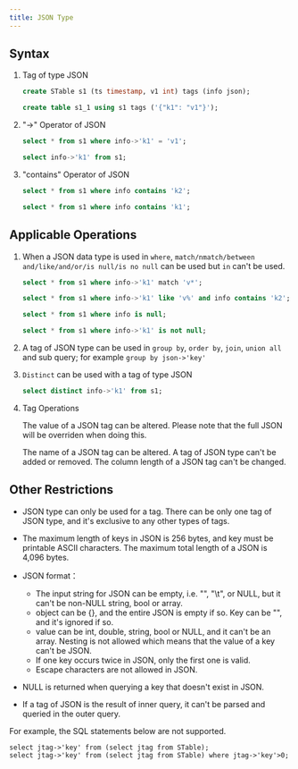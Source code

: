 ```yaml
---
title: JSON Type
---
```


## Syntax

1. Tag of type JSON

   ```sql
   create STable s1 (ts timestamp, v1 int) tags (info json);

   create table s1_1 using s1 tags ('{"k1": "v1"}');
   ```

2. "->" Operator of JSON

   ```sql
   select * from s1 where info->'k1' = 'v1';

   select info->'k1' from s1;
   ```

3. "contains" Operator of JSON

   ```sql
   select * from s1 where info contains 'k2';

   select * from s1 where info contains 'k1';
   ```

## Applicable Operations

1. When a JSON data type is used in `where`, `match/nmatch/between and/like/and/or/is null/is no null` can be used but `in` can't be used.

   ```sql
   select * from s1 where info->'k1' match 'v*';

   select * from s1 where info->'k1' like 'v%' and info contains 'k2';

   select * from s1 where info is null;

   select * from s1 where info->'k1' is not null;
   ```

2. A tag of JSON type can be used in `group by`, `order by`, `join`, `union all` and sub query; for example `group by json->'key'`

3. `Distinct` can be used with a tag of type JSON

   ```sql
   select distinct info->'k1' from s1;
   ```

4. Tag Operations

   The value of a JSON tag can be altered. Please note that the full JSON will be overriden when doing this.

   The name of a JSON tag can be altered. A tag of JSON type can't be added or removed. The column length of a JSON tag can't be changed.

## Other Restrictions

- JSON type can only be used for a tag. There can be only one tag of JSON type, and it's exclusive to any other types of tags.

- The maximum length of keys in JSON is 256 bytes, and key must be printable ASCII characters. The maximum total length of a JSON is 4,096 bytes.

- JSON format：

  - The input string for JSON can be empty, i.e. "", "\t", or NULL, but it can't be non-NULL string, bool or array.
  - object can be {}, and the entire JSON is empty if so. Key can be "", and it's ignored if so.
  - value can be int, double, string, bool or NULL, and it can't be an array. Nesting is not allowed which means that the value of a key can't be JSON.
  - If one key occurs twice in JSON, only the first one is valid.
  - Escape characters are not allowed in JSON.

- NULL is returned when querying a key that doesn't exist in JSON.

- If a tag of JSON is the result of inner query, it can't be parsed and queried in the outer query.

For example, the SQL statements below are not supported.

```sql;
select jtag->'key' from (select jtag from STable);
select jtag->'key' from (select jtag from STable) where jtag->'key'>0;
```
